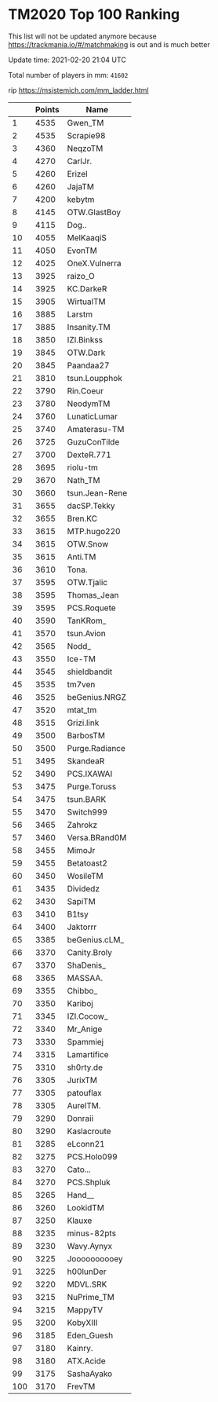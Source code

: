 # TM2020 Top 100 Ranking

This list will not be updated anymore because <https://trackmania.io/#/matchmaking> is out and is much better  

Update time: 2021-02-20 21:04 UTC  

Total number of players in mm: `41602`  

rip <https://msistemich.com/mm_ladder.html>  

|    | Points | Name |
| --- | --- | --- |
| 1 | 4535 | Gwen_TM |
| 2 | 4535 | Scrapie98 |
| 3 | 4360 | NeqzoTM |
| 4 | 4270 | CarlJr. |
| 5 | 4260 | Erizel |
| 6 | 4260 | JajaTM |
| 7 | 4200 | kebytm |
| 8 | 4145 | OTW.GlastBoy |
| 9 | 4115 | Dog.. |
| 10 | 4055 | MelKaaqiS |
| 11 | 4050 | EvonTM |
| 12 | 4025 | OneX.Vulnerra |
| 13 | 3925 | raizo_O |
| 14 | 3925 | KC.DarkeR |
| 15 | 3905 | WirtualTM |
| 16 | 3885 | Larstm |
| 17 | 3885 | Insanity.TM |
| 18 | 3850 | IZI.Binkss |
| 19 | 3845 | OTW.Dark |
| 20 | 3845 | Paandaa27 |
| 21 | 3810 | tsun.Loupphok |
| 22 | 3790 | Rin.Coeur |
| 23 | 3780 | NeodymTM |
| 24 | 3760 | LunaticLumar |
| 25 | 3740 | Amaterasu-TM |
| 26 | 3725 | GuzuConTilde |
| 27 | 3700 | DexteR.771 |
| 28 | 3695 | riolu-tm |
| 29 | 3670 | Nath_TM |
| 30 | 3660 | tsun.Jean-Rene |
| 31 | 3655 | dacSP.Tekky |
| 32 | 3655 | Bren.KC |
| 33 | 3615 | MTP.hugo220 |
| 34 | 3615 | OTW.Snow |
| 35 | 3615 | Anti.TM |
| 36 | 3610 | Tona. |
| 37 | 3595 | OTW.Tjalic |
| 38 | 3595 | Thomas_Jean |
| 39 | 3595 | PCS.Roquete |
| 40 | 3590 | TanKRom_ |
| 41 | 3570 | tsun.Avion |
| 42 | 3565 | Nodd_ |
| 43 | 3550 | Ice-TM |
| 44 | 3545 | shieldbandit |
| 45 | 3535 | tm7ven |
| 46 | 3525 | beGenius.NRGZ |
| 47 | 3520 | mtat_tm |
| 48 | 3515 | Grizi.link |
| 49 | 3500 | BarbosTM |
| 50 | 3500 | Purge.Radiance |
| 51 | 3495 | SkandeaR |
| 52 | 3490 | PCS.IXAWAI |
| 53 | 3475 | Purge.Toruss |
| 54 | 3475 | tsun.BARK |
| 55 | 3470 | Switch999 |
| 56 | 3465 | Zahrokz |
| 57 | 3460 | Versa.BRand0M |
| 58 | 3455 | MimoJr |
| 59 | 3455 | Betatoast2 |
| 60 | 3450 | WosileTM |
| 61 | 3435 | Dividedz |
| 62 | 3430 | SapiTM |
| 63 | 3410 | B1tsy |
| 64 | 3400 | Jaktorrr |
| 65 | 3385 | beGenius.cLM_ |
| 66 | 3370 | Canity.Broly |
| 67 | 3370 | ShaDenis_ |
| 68 | 3365 | MASSAA. |
| 69 | 3355 | Chibbo_ |
| 70 | 3350 | Kariboj |
| 71 | 3345 | IZI.Cocow_ |
| 72 | 3340 | Mr_Anige |
| 73 | 3330 | Spammiej |
| 74 | 3315 | Lamartifice |
| 75 | 3310 | sh0rty.de |
| 76 | 3305 | JurixTM |
| 77 | 3305 | patouflax |
| 78 | 3305 | AurelTM. |
| 79 | 3290 | Donraii |
| 80 | 3290 | Kaslacroute |
| 81 | 3285 | eLconn21 |
| 82 | 3275 | PCS.Holo099 |
| 83 | 3270 | Cato... |
| 84 | 3270 | PCS.Shpluk |
| 85 | 3265 | Hand__ |
| 86 | 3260 | LookidTM |
| 87 | 3250 | Klauxe |
| 88 | 3235 | minus-82pts |
| 89 | 3230 | Wavy.Aynyx |
| 90 | 3225 | Joooooooooey |
| 91 | 3225 | h00lunDer |
| 92 | 3220 | MDVL.SRK |
| 93 | 3215 | NuPrime_TM |
| 94 | 3215 | MappyTV |
| 95 | 3200 | KobyXIII |
| 96 | 3185 | Eden_Guesh |
| 97 | 3180 | Kainry. |
| 98 | 3180 | ATX.Acide |
| 99 | 3175 | SashaAyako |
| 100 | 3170 | FrevTM |
